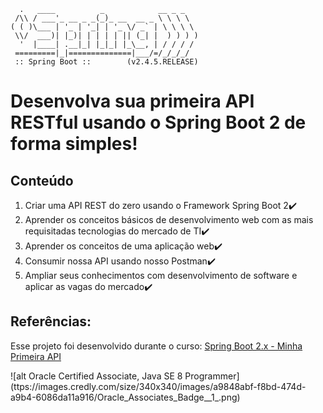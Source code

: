 ```
  .   ____          _            __ _ _
 /\\ / ___'_ __ _ _(_)_ __  __ _ \ \ \ \
( ( )\___ | '_ | '_| | '_ \/ _` | \ \ \ \
 \\/  ___)| |_)| | | | | || (_| |  ) ) ) )
  '  |____| .__|_| |_|_| |_\__, | / / / /
 =========|_|==============|___/=/_/_/_/
 :: Spring Boot ::        (v2.4.5.RELEASE)
```

# Desenvolva sua primeira API RESTful usando o Spring Boot 2 de forma simples!

## Conteúdo
1. Criar uma API REST do zero usando o Framework Spring Boot 2:heavy_check_mark:
2. Aprender os conceitos básicos de desenvolvimento web com as mais requisitadas tecnologias do mercado de TI:heavy_check_mark:
3. Aprender os conceitos de uma aplicação web:heavy_check_mark:
4. Consumir nossa API usando nosso Postman:heavy_check_mark:
5. Ampliar seus conhecimentos com desenvolvimento de software e aplicar as vagas do mercado:heavy_check_mark:

## Referências:
Esse projeto foi desenvolvido durante o curso: [Spring Boot 2.x - Minha Primeira API](https://www.udemy.com/course/spring-boot-minha-primeira-api/) 


![alt Oracle Certified Associate, Java SE 8 Programmer]
(ttps://images.credly.com/size/340x340/images/a9848abf-f8bd-474d-a9b4-6086da11a916/Oracle_Associates_Badge__1_.png)
